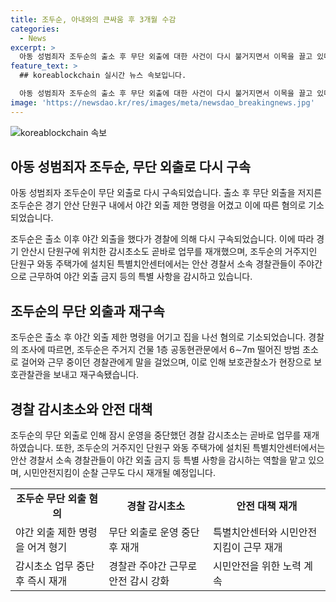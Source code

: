 ```yaml
---
title: 조두순, 아내와의 큰싸움 후 3개월 수감
categories:
  - News
excerpt: >
  아동 성범죄자 조두순의 출소 후 무단 외출에 대한 사건이 다시 불거지면서 이목을 끌고 있다. 경찰 감시초소가 재개되었고, 특별치안센터는 주야간으로 감시를 강화하고 있다. 조두순은 출소 직후 가정 불화 등을 이유로 무단 외출한 것으로 밝혀졌다. 출소 후 잠시 중단됐던 경찰 감시초소와 특별치안센터의 재개를 통해 지역 주민들의 우려가 높아지고 있다.
feature_text: >
  ## koreablockchain 실시간 뉴스 속보입니다.

  아동 성범죄자 조두순의 출소 후 무단 외출에 대한 사건이 다시 불거지면서 이목을 끌고 있다. 경찰 감시초소가 재개되었고, 특별치안센터는 주야간으로 감시를 강화하고 있다. 조두순은 출소 직후 가정 불화 등을 이유로 무단 외출한 것으로 밝혀졌다. 출소 후 잠시 중단됐던 경찰 감시초소와 특별치안센터의 재개를 통해 지역 주민들의 우려가 높아지고 있다.
image: 'https://newsdao.kr/res/images/meta/newsdao_breakingnews.jpg'
---
```


<p><img src="https://newsdao.kr/res/images/meta/newsdao_breakingnews.jpg" alt="koreablockchain 속보" /></p>

<h2 data-ke-size="size26">아동 성범죄자 조두순, 무단 외출로 다시 구속</h2>

<p data-ke-size="size16">아동 성범죄자 조두순이 무단 외출로 다시 구속되었습니다. 출소 후 무단 외출을 저지른 조두순은 경기 안산 단원구 내에서 야간 외출 제한 명령을 어겼고 이에 따른 혐의로 기소되었습니다. </p>

<p data-ke-size="size16">조두순은 출소 이후 야간 외출을 했다가 경찰에 의해 다시 구속되었습니다. 이에 따라 경기 안산시 단원구에 위치한 감시초소도 곧바로 업무를 재개했으며, 조두순의 거주지인 단원구 와동 주택가에 설치된 특별치안센터에서는 안산 경찰서 소속 경찰관들이 주야간으로 근무하여 야간 외출 금지 등의 특별 사항을 감시하고 있습니다.</p>

<h2 data-ke-size="size26">조두순의 무단 외출과 재구속</h2>

<p data-ke-size="size16">조두순은 출소 후 야간 외출 제한 명령을 어기고 집을 나선 혐의로 기소되었습니다. 경찰의 조사에 따르면, 조두순은 주거지 건물 1층 공동현관문에서 6∼7m 떨어진 방범 초소로 걸어와 근무 중이던 경찰관에게 말을 걸었으며, 이로 인해 보호관찰소가 현장으로 보호관찰관을 보내고 재구속됐습니다.</p>

<h2 data-ke-size="size26">경찰 감시초소와 안전 대책</h2>

<p data-ke-size="size16">조두순의 무단 외출로 인해 잠시 운영을 중단했던 경찰 감시초소는 곧바로 업무를 재개하였습니다. 또한, 조두순의 거주지인 단원구 와동 주택가에 설치된 특별치안센터에서는 안산 경찰서 소속 경찰관들이 야간 외출 금지 등 특별 사항을 감시하는 역할을 맡고 있으며, 시민안전지킴이 순찰 근무도 다시 재개될 예정입니다.</p>

<table>
    <tr>
        <td style="text-align: center; height: 17px;"><b>조두순 무단 외출 혐의</b></td>
        <td style="text-align: center; height: 17px;"><b>경찰 감시초소</b></td>
        <td style="text-align: center; height: 17px;"><b>안전 대책 재개</b></td>
    </tr>
    <tr>
        <td>야간 외출 제한 명령을 어겨 형기</td>
        <td>무단 외출로 운영 중단 후 재개</td>
        <td>특별치안센터와 시민안전지킴이 근무 재개</td>
    </tr>
    <tr>
        <td>감시초소 업무 중단 후 즉시 재개</td>
        <td>경찰관 주야간 근무로 안전 감시 강화</td>
        <td>시민안전을 위한 노력 계속</td>
    </tr>
</table>

